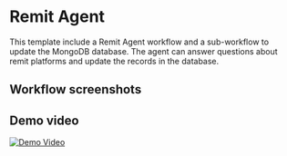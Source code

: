 # Remit Agent

This template include a Remit Agent workflow and a sub-workflow to update the MongoDB database.
The agent can answer questions about remit platforms and update the records in the database.

## Workflow screenshots



## Demo video

[![Demo Video](https://img.youtube.com/vi/xx/0.jpg)](https://www.youtube.com/watch?v=xx)
